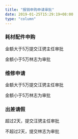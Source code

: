 ```yaml
---
title: "报销申购申请审批"
date: 2019-01-25T15:29:19+08:00
type: "column"
---
```


### 耗材配件申购

金额大于5万提交汪骋主任审批

金额小于5万林志为审批

### 维修申请

金额大于5万提交汪骋主任审批

金额小于5万林志为审批

### 出差请假

超过2天，提交汪骋主任审批

不超过2天，提交林志为审批
